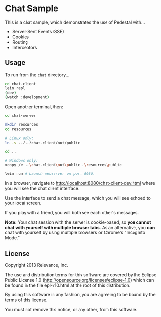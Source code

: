 # Chat Sample

This is a chat sample, which demonstrates the use of Pedestal with...

- Server-Sent Events (SSE)
- Cookies
- Routing
- Interceptors


## Usage

To run from the `chat` directory...

```sh
cd chat-client
lein repl
(dev)
(watch :development)
```
Open another terminal, then:

```sh
cd chat-server

mkdir resources
cd resources

# Linux only:
ln -s ../../chat-client/out/public

cd ..

# Windows only:
xcopy /e ..\chat-client\out\public .\resources\public

lein run # Launch webserver on port 8080.
```

In a browser, navigate to <http://localhost:8080/chat-client-dev.html> where you will see the chat client interface.

Use the interface to send a chat message, which you will see echoed to your local screen.

If you play with a friend, you will both see each other's messages.

**Note:** Your chat session with the server is cookie-based, so **you cannot chat with yourself with multiple browser tabs**. As an alternative, you **can** chat with yourself by using multiple browsers or Chrome's "Incognito Mode."


License
-------
Copyright 2013 Relevance, Inc.

The use and distribution terms for this software are covered by the
Eclipse Public License 1.0 (http://opensource.org/licenses/eclipse-1.0)
which can be found in the file epl-v10.html at the root of this distribution.

By using this software in any fashion, you are agreeing to be bound by
the terms of this license.

You must not remove this notice, or any other, from this software.
